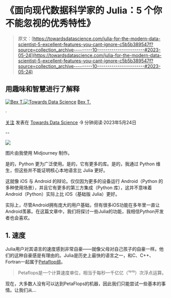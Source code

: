 # 《面向现代数据科学家的 Julia：5 个你不能忽视的优秀特性》

> 原文：[https://towardsdatascience.com/julia-for-the-modern-data-scientist-5-excellent-features-you-cant-ignore-c5b5b389547f?source=collection_archive---------10-----------------------#2023-05-24](https://towardsdatascience.com/julia-for-the-modern-data-scientist-5-excellent-features-you-cant-ignore-c5b5b389547f?source=collection_archive---------10-----------------------#2023-05-24)

## 用趣味和智慧进行了解释

[](https://ibexorigin.medium.com/?source=post_page-----c5b5b389547f--------------------------------)[![Bex T.](../Images/516496f32596e8ad56bf07f178a643c6.png)](https://ibexorigin.medium.com/?source=post_page-----c5b5b389547f--------------------------------)[](https://towardsdatascience.com/?source=post_page-----c5b5b389547f--------------------------------)[![Towards Data Science](../Images/a6ff2676ffcc0c7aad8aaf1d79379785.png)](https://towardsdatascience.com/?source=post_page-----c5b5b389547f--------------------------------) [Bex T.](https://ibexorigin.medium.com/?source=post_page-----c5b5b389547f--------------------------------)

·

[关注](https://medium.com/m/signin?actionUrl=https%3A%2F%2Fmedium.com%2F_%2Fsubscribe%2Fuser%2F39db050c2ac2&operation=register&redirect=https%3A%2F%2Ftowardsdatascience.com%2Fjulia-for-the-modern-data-scientist-5-excellent-features-you-cant-ignore-c5b5b389547f&user=Bex+T.&userId=39db050c2ac2&source=post_page-39db050c2ac2----c5b5b389547f---------------------post_header-----------) 发表在 [Towards Data Science](https://towardsdatascience.com/?source=post_page-----c5b5b389547f--------------------------------) ·9 分钟阅读·2023年5月24日[](https://medium.com/m/signin?actionUrl=https%3A%2F%2Fmedium.com%2F_%2Fvote%2Ftowards-data-science%2Fc5b5b389547f&operation=register&redirect=https%3A%2F%2Ftowardsdatascience.com%2Fjulia-for-the-modern-data-scientist-5-excellent-features-you-cant-ignore-c5b5b389547f&user=Bex+T.&userId=39db050c2ac2&source=-----c5b5b389547f---------------------clap_footer-----------)

--

[](https://medium.com/m/signin?actionUrl=https%3A%2F%2Fmedium.com%2F_%2Fbookmark%2Fp%2Fc5b5b389547f&operation=register&redirect=https%3A%2F%2Ftowardsdatascience.com%2Fjulia-for-the-modern-data-scientist-5-excellent-features-you-cant-ignore-c5b5b389547f&source=-----c5b5b389547f---------------------bookmark_footer-----------)![](../Images/f36f5b7ab356b04818fef14c6844a5a1.png)

图片由我使用 Midjourney 制作。

是的，Python 更为广泛使用。是的，它有更多的库。是的，我通过 Python 维生，但这些并不能证明核心本地语言比 Julia 更好。

这就像 iOS 与 Android 的辩论。仅仅因为更多的设备运行 Android（Python 的多种使用场景），并且它有更多的第三方集成（Python 库），这并不意味着 Android（Python）实际上比 iOS（基础版 Julia）更好。

实际上，尽管Android拥有庞大的用户基础，但有很多iOS功能在多年里一直让Android羡慕。在这篇文章中，我们将探讨一些Julia的功能，我相信Python开发者也会喜欢。

## 1\. 速度

Julia用户对其语言的速度感到非常自豪——就像父母对自己孩子的自豪一样。他们的这种自豪感是有理由的。Julia是历史上最快的语言之一，和C、C++、Fortran一起属于[Petaflop组](https://discourse.julialang.org/t/what-makes-a-language-reach-the-petaflop-mark/79963)。

> Petaflops是一个计算速度单位，相当于每秒一千亿亿（¹⁰¹⁵）次浮点运算。

现在，大多数人没有可以达到PetaFlops的机器，因此我们只能尝试一些基本的事情。让我们从…
